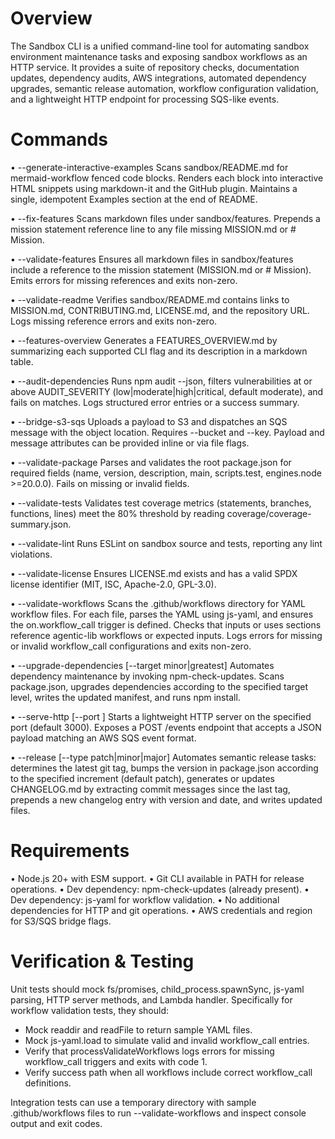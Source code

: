 # Overview

The Sandbox CLI is a unified command-line tool for automating sandbox environment maintenance tasks and exposing sandbox workflows as an HTTP service. It provides a suite of repository checks, documentation updates, dependency audits, AWS integrations, automated dependency upgrades, semantic release automation, workflow configuration validation, and a lightweight HTTP endpoint for processing SQS-like events.

# Commands

• --generate-interactive-examples
  Scans sandbox/README.md for mermaid-workflow fenced code blocks. Renders each block into interactive HTML snippets using markdown-it and the GitHub plugin. Maintains a single, idempotent Examples section at the end of README.

• --fix-features
  Scans markdown files under sandbox/features. Prepends a mission statement reference line to any file missing MISSION.md or # Mission.

• --validate-features
  Ensures all markdown files in sandbox/features include a reference to the mission statement (MISSION.md or # Mission). Emits errors for missing references and exits non-zero.

• --validate-readme
  Verifies sandbox/README.md contains links to MISSION.md, CONTRIBUTING.md, LICENSE.md, and the repository URL. Logs missing reference errors and exits non-zero.

• --features-overview
  Generates a FEATURES_OVERVIEW.md by summarizing each supported CLI flag and its description in a markdown table.

• --audit-dependencies
  Runs npm audit --json, filters vulnerabilities at or above AUDIT_SEVERITY (low|moderate|high|critical, default moderate), and fails on matches. Logs structured error entries or a success summary.

• --bridge-s3-sqs
  Uploads a payload to S3 and dispatches an SQS message with the object location. Requires --bucket and --key. Payload and message attributes can be provided inline or via file flags.

• --validate-package
  Parses and validates the root package.json for required fields (name, version, description, main, scripts.test, engines.node >=20.0.0). Fails on missing or invalid fields.

• --validate-tests
  Validates test coverage metrics (statements, branches, functions, lines) meet the 80% threshold by reading coverage/coverage-summary.json.

• --validate-lint
  Runs ESLint on sandbox source and tests, reporting any lint violations.

• --validate-license
  Ensures LICENSE.md exists and has a valid SPDX license identifier (MIT, ISC, Apache-2.0, GPL-3.0).

• --validate-workflows
  Scans the .github/workflows directory for YAML workflow files. For each file, parses the YAML using js-yaml, and ensures the on.workflow_call trigger is defined. Checks that inputs or uses sections reference agentic-lib workflows or expected inputs. Logs errors for missing or invalid workflow_call configurations and exits non-zero.

• --upgrade-dependencies [--target minor|greatest]
  Automates dependency maintenance by invoking npm-check-updates. Scans package.json, upgrades dependencies according to the specified target level, writes the updated manifest, and runs npm install.

• --serve-http [--port <port>]
  Starts a lightweight HTTP server on the specified port (default 3000). Exposes a POST /events endpoint that accepts a JSON payload matching an AWS SQS event format.

• --release [--type patch|minor|major]
  Automates semantic release tasks: determines the latest git tag, bumps the version in package.json according to the specified increment (default patch), generates or updates CHANGELOG.md by extracting commit messages since the last tag, prepends a new changelog entry with version and date, and writes updated files.

# Requirements

• Node.js 20+ with ESM support.
• Git CLI available in PATH for release operations.
• Dev dependency: npm-check-updates (already present).
• Dev dependency: js-yaml for workflow validation.
• No additional dependencies for HTTP and git operations.
• AWS credentials and region for S3/SQS bridge flags.

# Verification & Testing

Unit tests should mock fs/promises, child_process.spawnSync, js-yaml parsing, HTTP server methods, and Lambda handler. Specifically for workflow validation tests, they should:

- Mock readdir and readFile to return sample YAML files.
- Mock js-yaml.load to simulate valid and invalid workflow_call entries.
- Verify that processValidateWorkflows logs errors for missing workflow_call triggers and exits with code 1.
- Verify success path when all workflows include correct workflow_call definitions.

Integration tests can use a temporary directory with sample .github/workflows files to run --validate-workflows and inspect console output and exit codes.
